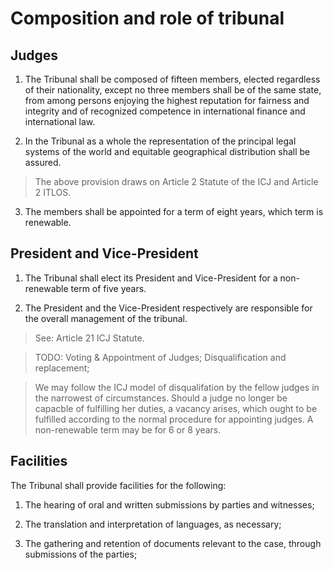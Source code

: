 
Composition and role of tribunal
================================


Judges
------


1. The Tribunal shall be composed of fifteen members, elected regardless of their nationality, except no three members shall be of the same state, from among persons enjoying the highest reputation for fairness and integrity and of recognized competence in international finance and international law.


2. In the Tribunal as a whole the representation of the principal legal systems of the world and equitable geographical distribution shall be assured.


> The above provision draws on Article 2 Statute of the ICJ and Article 2 ITLOS.


3. The members shall be appointed for a term of eight years, which term is renewable.


President and Vice-President
----------------------------


1. The Tribunal shall elect its President and Vice-President for a non-renewable term of five years.


2. The President and the Vice-President respectively are responsible for the overall management of the tribunal.


> See: Article 21 ICJ Statute.


> TODO: Voting & Appointment of Judges; Disqualification and replacement;


> We may follow the ICJ model of disqualifation by the fellow judges in the narrowest of circumstances. Should a judge no longer be capacble of fulfilling her duties, a vacancy arises, which ought to be fulfilled according to the normal procedure for appointing judges. A non-renewable term may be for 6 or 8 years.


Facilities
----------


The Tribunal shall provide facilities for the following:


1. The hearing of oral and written submissions by parties and witnesses;


2. The translation and interpretation of languages, as necessary;


3. The gathering and retention of documents relevant to the case, through submissions of the parties;
